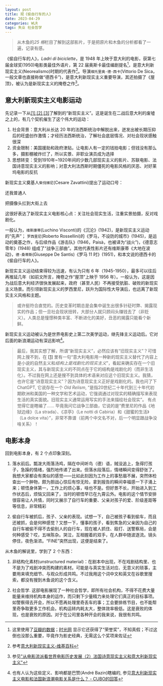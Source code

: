 ```yaml
---
layout: post
title: 观《偷自行车的人》
date: 2023-04-29
categories: WLR  
tags: 失业 社会哲学
---
```

> 从木鱼的*25 格*栏目了解到这部影片，于是把原片和木鱼的分析都看了一遍，记录有感。

《偷自行车的人》，*Ladri di biciclette*，是 1948 年上映于意大利的电影，获第七届金球奖(1950)电影类最佳外语片，第 22 届奥斯卡最佳编剧提名[^1]，是意大利新现实主义(Neorealismo)时期的代表作[^2]。导演`维托里奥·德·西卡`(Vittorio De Sica，一般文章也直接称做“德西卡”)，是意大利新现实主义重要导演，其还拍摄了《屋顶》，被认为是新现实主义的掩卷之作[^3]。

## 意大利新现实主义电影运动

先记录一下从[\[1\]][1],[\[2\]][2],[\[3\]][3]了解到的“新现实主义”。这是诞生在二战后意大利的废墟之上的，有几个契机催生了这个伟大的运动：

1. 社会背景：意大利从长达 20 年的法西斯统治中解脱出来，迸发出被长期压抑后的旺盛创作激情；才经历法西斯统治，了解社会底层情况、对社会现状感触很深
2. 资金限制：美国援助和政府津贴，让电影人有一定的钱拍电影；但钱没有那么多，摄影棚被炸烂了，所以实景、非职业演员成为选择 
3. 思想转变：受到1910年~1920年间的少数几部现实主义的影片、苏联电影、法国诗意现实主义的影响；对意大利法西斯时期僵死的电影风格的厌恶、对好莱坞电影的反抗

新现实主义奠基人`柴伐梯尼`(Cesare Zavattini)提出了运动口号：

<div class="text-center">
    <p>还我普通人</p>
    <p>把摄像头扛到大街上去</p>
</div>

这很好表达了新现实主义电影核心点：关注社会现实生活，注重实景拍摄，反对戏剧化。

一般认为，`维斯康蒂`(Luchino Visconti)的《沉沦》(1942)，是新现实主义运动的“先声”；
`罗西里尼`(Roberto Rossellini)的《罗马，不设防的城市》(1945)，是运动的奠基之作，与后续作品《游击队》(1946，Paisà，也被译为“战火”)，《德意志零年》(1948) 组成了“战争三部曲”。其他代表性影片还有维斯康蒂《大地在波动》，`德·桑蒂斯`(Giuseppe De Santis)《罗马 11 时》(1951)，和本文说的德西卡的《偷自行车的人》。

新现实主义运动结束得较为迅速，有认为只有 6 年（1945-1950），最多可以往后再推延几年（如前文所言，掩卷之作“屋顶”上映于 1956 年）。一般认为，这是因为战后意大利经济很快发展起来，政府（甚至人民）不再接受肮脏、破败的新现实主义场景。而引领新现实主义的罗西里尼，跃升为国际性大导演后，也远离了新现实主义风格和主题。

> 或许挺符合直觉的。历史变革时期总是会集中诞生出很多针砭时弊、揭露现实的作品；但一旦社会现状扭转，大部分人就只顾闷头赚钱去了（非贬义）。人类总是憧憬种类丰富、不断进化的美好，丑恶的揭露只能看个新鲜。

新现实主义运动被认为是世界电影史上第二次美学运动，继先锋主义运动后。它对后面的新浪潮运动有深远影响[^4]。

> 最后，我其实想了解，所谓“新现实主义”，必然应该有“旧现实主义”？可惜网上搜不到，在 [\[1\]][1] 里有一句“意大利电影用一种新的现实主义替代了内容上是小说的自然主义和*结构上是戏剧化的现实主义*”，看起来确实存在一个旧现实主义，其与新现实主义的不同点在于它的结构是戏剧化的（而非生活化）。不过我在网上还是搜不到具体的术语来对应这个旧现实主义。我猜，也许它是“诗意现实主义”？因为诗意现实主义正好是戏剧化的。我也问了下 ChatGPT, 它说存在一个 *Old Relism*, “是指20世纪二十年代到三十年代初期欧洲和美国的一种文学和艺术运动，它强调通过对现实的精确描写来表现生活的真实面貌。旧现实主义通常运用写实的手法来描绘社会现实”。 有点觉得它是瞎编了…… 毕竟我问它战争三部曲，它说的是“费里尼的作品《地狱边缘》（La strada）、《凉亭》（Le notti di Cabiria）和《甜蜜的生活》（La dolce vita）”，非常不靠谱（前两个中文名不对，后一个明显跟战争没啥关系）！

## 电影本身

回到电影本身，有 2 个点印象深刻。

1. 落水前后。瓢泼大雨落汤鸡，隔在中间听鸟（德）语，贼没追上，急得打孩子，急躁的情绪，强烈地传递了出来。但落水段落后，情绪瞬间变得舒张了。我想大家都会有类似的感觉——比如此刻因为工作上的事愁眉不展，突然体检查出一个肿物，颇为胆战心惊后有惊无险，拿到报告的瞬间幸福感一下子涌上来；顿悟身体第一，工作上的烦心事，啥也不是。但好景不长，开始进入到工作状态后，烦恼又回来了，当时的顿悟早已在九霄云外。电影的这个情节安排很容易让人共情，同时又展示了自行车的重要、父亲对孩子的爱、阶级差距等等信息，非常精彩

2. 偷自行车被抓后，孩子、父亲的表现。试想一下，自己被孩子看到偷车，而且还被抓，会是何种感觉？又想一下，懂事的孩子，看到焦急的父亲因为自己的自行车被偷不得不去偷别人的自行车，现在被人抓住、殴打、送警察局，会是何种感受？哎，五味陈杂。哭泣，互相握着的双手，在人群中随波逐流。镜头停住，夜色渐浓。“FINE”突然出现，这便是结束了。

从木鱼的解说里，学到了 2 个东西：

1. 非结构化素材(unstructured material)：在剧本中出现，不在戏剧结构里、也不是为了戏剧冲突而构建的素材。可能是与真实生活对应、无意义的琐事，主要用来填充细节、与观众形成共鸣。不过我用这个词中文和英文在谷歌里搜索，都没有搜到木鱼说的这个含义。

2. 社会哲学. 这部电影展现了一种社会哲学，即所有社会机构，不得不花费大量能量来维持机构本身的运作，而只剩下少量精力来处理它们真正的目标事项。如警察得去开会，所以不愿再处理里奇丢车的事；工会要排练节目，也不能帮里奇争取更多工作机会。机构运转内耗太大，整体效率极低。这是衰败的体现，也是衰败的原因。对于在公司里各种开会的我来说，我很有共鸣。


[^1]: 这里使用了[豆瓣的数据](https://movie.douban.com/subject/1295873/awards/)；[时光网](http://movie.mtime.com/12031/awards) 显示它还获得了“荣誉奖”，不知真假；不过这倒也没那么重要，毕竟作为影史经典，无需这么个奖项来佐证

[^2]: 参考[意大利新现实主义-维基百科](https://zh.wikipedia.org/wiki/%E6%84%8F%E5%A4%A7%E5%88%A9%E6%96%B0%E7%8E%B0%E5%AE%9E%E4%B8%BB%E4%B9%89)

[^3]: 参见["从电影流派看世界电影历史发展（2）法国诗意现实主义和意大利新现实主义"][3]
[^4]: 也有人认为这些定义、影响都是巴赞(André Bazin)瞎编的, 参见[意大利新现实主义电影和法国新浪潮电影关系是什么？ - CUBO的回答](https://www.zhihu.com/question/46727161/answer/991399140)

[1]: https://www.sohu.com/a/408552978_128232 "一文说清楚意大利新现实主义电影始末"
[2]: https://zhuanlan.zhihu.com/p/46908146 "https://zhuanlan.zhihu.com/p/46908146"
[3]: https://zhuanlan.zhihu.com/p/360544293 "从电影流派看世界电影历史发展（2）法国诗意现实主义和意大利新现实主义"